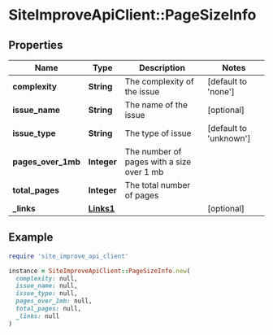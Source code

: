 # SiteImproveApiClient::PageSizeInfo

## Properties

| Name | Type | Description | Notes |
| ---- | ---- | ----------- | ----- |
| **complexity** | **String** | The complexity of the issue | [default to &#39;none&#39;] |
| **issue_name** | **String** | The name of the issue | [optional] |
| **issue_type** | **String** | The type of issue | [default to &#39;unknown&#39;] |
| **pages_over_1mb** | **Integer** | The number of pages with a size over 1 mb |  |
| **total_pages** | **Integer** | The total number of pages |  |
| **_links** | [**Links1**](Links1.md) |  | [optional] |

## Example

```ruby
require 'site_improve_api_client'

instance = SiteImproveApiClient::PageSizeInfo.new(
  complexity: null,
  issue_name: null,
  issue_type: null,
  pages_over_1mb: null,
  total_pages: null,
  _links: null
)
```

